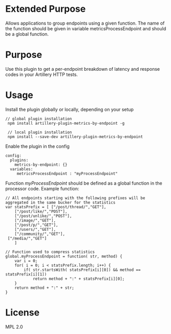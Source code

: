 
# Extended Purpose

Allows applications to group endpoints using a given function.
The name of the function should be given in variable metricsProcessEndpoint and should be a global function.

# Purpose

Use this plugin to get a per-endpoint breakdown of latency and response codes in your Artillery HTTP tests.

# Usage

Install the plugin globally or locally, depending on your setup

```
// global plugin installation
 npm install artillery-plugin-metrics-by-endpoint -g
 
 // local plugin installation
 npm install --save-dev artillery-plugin-metrics-by-endpoint
```
 
Enable the plugin in the config
 
```
config:
  plugins:
    metrics-by-endpoint: {}
  variables:
     metricsProcessEndpoint : "myProcessEndpoint"
```

Function *myProcessEndpoint* should be defined as a global function in the processor code.
Example function:

```
// All endpoints starting with the following prefixes will be aggregated in the same bucker for the statistics
var statsPrefix = [ ["/post/thread/","GET"],
	["/post/like/","POST"],
	["/post/unlike/","POST"],
	["/image/","GET"],
	["/post/p/","GET"],
	["/users/","GET"],
	["/community/","GET"],
 ["/media/","GET"]
	]

// Function used to compress statistics
global.myProcessEndpoint = function( str, method) {
	var i = 0;
	for( i = 0; i < statsPrefix.length; i++) {
		if( str.startsWith( statsPrefix[i][0]) && method == statsPrefix[i][1])
			return method + ":" + statsPrefix[i][0];
	}
	return method + ":" + str;
}
```



# License

MPL 2.0
